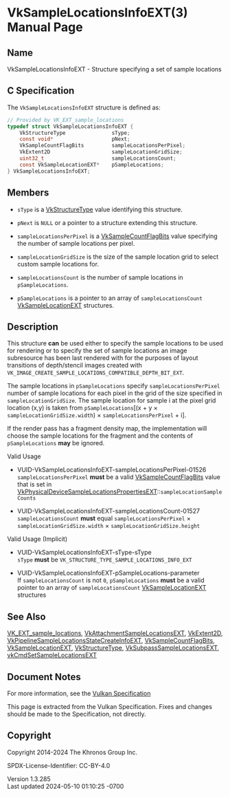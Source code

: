 # VkSampleLocationsInfoEXT(3) Manual Page

## Name

VkSampleLocationsInfoEXT - Structure specifying a set of sample
locations



## <a href="#_c_specification" class="anchor"></a>C Specification

The `VkSampleLocationsInfoEXT` structure is defined as:

``` c
// Provided by VK_EXT_sample_locations
typedef struct VkSampleLocationsInfoEXT {
    VkStructureType               sType;
    const void*                   pNext;
    VkSampleCountFlagBits         sampleLocationsPerPixel;
    VkExtent2D                    sampleLocationGridSize;
    uint32_t                      sampleLocationsCount;
    const VkSampleLocationEXT*    pSampleLocations;
} VkSampleLocationsInfoEXT;
```

## <a href="#_members" class="anchor"></a>Members

- `sType` is a [VkStructureType](https://registry.khronos.org/vulkan/specs/1.3-extensions/man/html/VkStructureType.html) value identifying
  this structure.

- `pNext` is `NULL` or a pointer to a structure extending this
  structure.

- `sampleLocationsPerPixel` is a
  [VkSampleCountFlagBits](https://registry.khronos.org/vulkan/specs/1.3-extensions/man/html/VkSampleCountFlagBits.html) value specifying
  the number of sample locations per pixel.

- `sampleLocationGridSize` is the size of the sample location grid to
  select custom sample locations for.

- `sampleLocationsCount` is the number of sample locations in
  `pSampleLocations`.

- `pSampleLocations` is a pointer to an array of `sampleLocationsCount`
  [VkSampleLocationEXT](https://registry.khronos.org/vulkan/specs/1.3-extensions/man/html/VkSampleLocationEXT.html) structures.

## <a href="#_description" class="anchor"></a>Description

This structure **can** be used either to specify the sample locations to
be used for rendering or to specify the set of sample locations an image
subresource has been last rendered with for the purposes of layout
transitions of depth/stencil images created with
`VK_IMAGE_CREATE_SAMPLE_LOCATIONS_COMPATIBLE_DEPTH_BIT_EXT`.

The sample locations in `pSampleLocations` specify
`sampleLocationsPerPixel` number of sample locations for each pixel in
the grid of the size specified in `sampleLocationGridSize`. The sample
location for sample i at the pixel grid location (x,y) is taken from
`pSampleLocations`\[(x + y × `sampleLocationGridSize.width`) ×
`sampleLocationsPerPixel` + i\].

If the render pass has a fragment density map, the implementation will
choose the sample locations for the fragment and the contents of
`pSampleLocations` **may** be ignored.

Valid Usage

- <a href="#VUID-VkSampleLocationsInfoEXT-sampleLocationsPerPixel-01526"
  id="VUID-VkSampleLocationsInfoEXT-sampleLocationsPerPixel-01526"></a>
  VUID-VkSampleLocationsInfoEXT-sampleLocationsPerPixel-01526  
  `sampleLocationsPerPixel` **must** be a valid
  [VkSampleCountFlagBits](https://registry.khronos.org/vulkan/specs/1.3-extensions/man/html/VkSampleCountFlagBits.html) value that is set
  in
  [VkPhysicalDeviceSampleLocationsPropertiesEXT](https://registry.khronos.org/vulkan/specs/1.3-extensions/man/html/VkPhysicalDeviceSampleLocationsPropertiesEXT.html)::`sampleLocationSampleCounts`

- <a href="#VUID-VkSampleLocationsInfoEXT-sampleLocationsCount-01527"
  id="VUID-VkSampleLocationsInfoEXT-sampleLocationsCount-01527"></a>
  VUID-VkSampleLocationsInfoEXT-sampleLocationsCount-01527  
  `sampleLocationsCount` **must** equal `sampleLocationsPerPixel` ×
  `sampleLocationGridSize.width` × `sampleLocationGridSize.height`

Valid Usage (Implicit)

- <a href="#VUID-VkSampleLocationsInfoEXT-sType-sType"
  id="VUID-VkSampleLocationsInfoEXT-sType-sType"></a>
  VUID-VkSampleLocationsInfoEXT-sType-sType  
  `sType` **must** be `VK_STRUCTURE_TYPE_SAMPLE_LOCATIONS_INFO_EXT`

- <a href="#VUID-VkSampleLocationsInfoEXT-pSampleLocations-parameter"
  id="VUID-VkSampleLocationsInfoEXT-pSampleLocations-parameter"></a>
  VUID-VkSampleLocationsInfoEXT-pSampleLocations-parameter  
  If `sampleLocationsCount` is not `0`, `pSampleLocations` **must** be a
  valid pointer to an array of `sampleLocationsCount`
  [VkSampleLocationEXT](https://registry.khronos.org/vulkan/specs/1.3-extensions/man/html/VkSampleLocationEXT.html) structures

## <a href="#_see_also" class="anchor"></a>See Also

[VK_EXT_sample_locations](https://registry.khronos.org/vulkan/specs/1.3-extensions/man/html/VK_EXT_sample_locations.html),
[VkAttachmentSampleLocationsEXT](https://registry.khronos.org/vulkan/specs/1.3-extensions/man/html/VkAttachmentSampleLocationsEXT.html),
[VkExtent2D](https://registry.khronos.org/vulkan/specs/1.3-extensions/man/html/VkExtent2D.html),
[VkPipelineSampleLocationsStateCreateInfoEXT](https://registry.khronos.org/vulkan/specs/1.3-extensions/man/html/VkPipelineSampleLocationsStateCreateInfoEXT.html),
[VkSampleCountFlagBits](https://registry.khronos.org/vulkan/specs/1.3-extensions/man/html/VkSampleCountFlagBits.html),
[VkSampleLocationEXT](https://registry.khronos.org/vulkan/specs/1.3-extensions/man/html/VkSampleLocationEXT.html),
[VkStructureType](https://registry.khronos.org/vulkan/specs/1.3-extensions/man/html/VkStructureType.html),
[VkSubpassSampleLocationsEXT](https://registry.khronos.org/vulkan/specs/1.3-extensions/man/html/VkSubpassSampleLocationsEXT.html),
[vkCmdSetSampleLocationsEXT](https://registry.khronos.org/vulkan/specs/1.3-extensions/man/html/vkCmdSetSampleLocationsEXT.html)

## <a href="#_document_notes" class="anchor"></a>Document Notes

For more information, see the <a
href="https://registry.khronos.org/vulkan/specs/1.3-extensions/html/vkspec.html#VkSampleLocationsInfoEXT"
target="_blank" rel="noopener">Vulkan Specification</a>

This page is extracted from the Vulkan Specification. Fixes and changes
should be made to the Specification, not directly.

## <a href="#_copyright" class="anchor"></a>Copyright

Copyright 2014-2024 The Khronos Group Inc.

SPDX-License-Identifier: CC-BY-4.0

Version 1.3.285  
Last updated 2024-05-10 01:10:25 -0700

